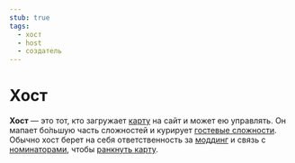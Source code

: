 ```yaml
---
stub: true
tags:
  - хост
  - host
  - создатель
---
```


# Хост

**Хост** — это тот, кто загружает [карту](/wiki/Beatmap) на сайт и может ею управлять. Он мапает бо̀льшую часть сложностей и курирует [гостевые сложности](/wiki/Beatmap/Guest_difficulty). Обычно хост берет на себя ответственность за [моддинг](/wiki/Modding) и связь с [номинаторами](/wiki/People/The_Team/Beatmap_Nominators), чтобы [ранкнуть карту](/wiki/Beatmap_ranking_procedure).
